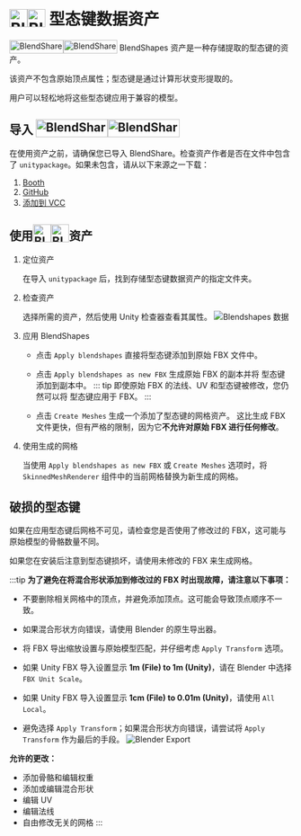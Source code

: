 # <img class="dark-only" src="/blendshare_blendshapes_asset.png" alt="Blendshapes Data" style="width: 32px; height: 32px; vertical-align: -4px; display: inline;"/><img class="light-only" src="/blendshare_blendshapes_asset_light_mode.png" alt="Blendshapes Data" style="width: 32px; height: 32px; vertical-align: -4px; display: inline;"/> 型态键数据资产

<img class="dark-only" src="/blendshare.png" alt="BlendShare" style="width: 96px; height: 24px; vertical-align: -5px; display: inline;"/><img class ="light-only" src="/blendshare_light_mode.png" alt="BlendShare" style="width: 96px; height: 24px; vertical-align: -5px; display: inline;"/> BlendShapes 资产是一种存储提取的型态键的资产。

该资产不包含原始顶点属性；型态键是通过计算形状变形提取的。

用户可以轻松地将这些型态键应用于兼容的模型。

## 导入 [<img class="dark-only" src="/blendshare.png" alt="BlendShare" style="width: 128px; height: 32px; vertical-align: -6px; display: inline;"/><img class="light-only" src="/blendshare_light_mode.png" alt="BlendShare" style="width: 128px; height: 32px; vertical-align: -6px; display: inline;"/>](./documents)

在使用资产之前，请确保您已导入 BlendShare。检查资产作者是否在文件中包含了 `unitypackage`。如果未包含，请从以下来源之一下载：

1. [Booth](https://triturbo.booth.pm/items/5901276)
2. [GitHub](https://github.com/Tr1turbo/BlendShare/releases/latest)
3. [添加到 VCC](https://tr1turbo.github.io/BlendShare/)

## 使用<img class="dark-only" src="/blendshare_blendshapes_asset.png" alt="Blendshapes Data" style="width: 32px; height: 32px; vertical-align: -4px; display: inline;"/><img class="light-only" src="/blendshare_blendshapes_asset_light_mode.png" alt="Blend Shapes Data" style="width: 32px; height: 32px; vertical-align: -4px; display: inline;"/>资产

1. 定位资产
   
   在导入 `unitypackage` 后，找到存储型态键数据资产的指定文件夹。

2. 检查资产

    选择所需的资产，然后使用 Unity 检查器查看其属性。
    ![Blendshapes 数据](/blendshapes_data_inspector.png)

3. 应用 BlendShapes

    - 点击 `Apply blendshapes` 直接将型态键添加到原始 FBX 文件中。

    - 点击 `Apply blendshapes as new FBX` 生成原始 FBX 的副本并将 型态键添加到副本中。
    ::: tip
    即使原始 FBX 的法线、UV 和型态键被修改，您仍然可以将 型态键应用于 FBX。
    :::
    - 点击 `Create Meshes` 生成一个添加了型态键的网格资产。
    这比生成 FBX 文件更快，但有严格的限制，因为它**不允许对原始 FBX 进行任何修改**。

4. 使用生成的网格

    当使用 `Apply blendshapes as new FBX` 或 `Create Meshes` 选项时，将 `SkinnedMeshRenderer` 组件中的当前网格替换为新生成的网格。

## 破损的型态键
如果在应用型态键后网格不可见，请检查您是否使用了修改过的 FBX，这可能与原始模型的骨骼数量不同。

如果您在安装后注意到型态键损坏，请使用未修改的 FBX 来生成网格。

:::tip
**为了避免在将混合形状添加到修改过的 FBX 时出现故障，请注意以下事项：**

- 不要删除相关网格中的顶点，并避免添加顶点。这可能会导致顶点顺序不一致。
- 如果混合形状方向错误，请使用 Blender 的原生导出器。
- 将 FBX 导出缩放设置与原始模型匹配，并仔细考虑 `Apply Transform` 选项。
 - 如果 Unity FBX 导入设置显示 **1m (File) to 1m (Unity)**，请在 Blender 中选择 `FBX Unit Scale`。
 - 如果 Unity FBX 导入设置显示 **1cm (File) to 0.01m (Unity)**，请使用 `All Local`。

 - 避免选择 `Apply Transform`；如果混合形状方向错误，请尝试将 `Apply Transform` 作为最后的手段。
 ![Blender Export](/blender_fbx_export_transform.png)

**允许的更改：**
- 添加骨骼和编辑权重
- 添加或编辑混合形状
- 编辑 UV
- 编辑法线
- 自由修改无关的网格
:::
